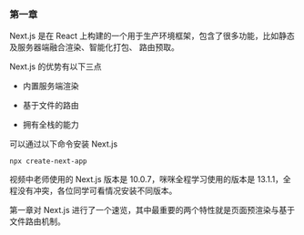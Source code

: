### 第一章
Next.js 是在 React 上构建的一个用于生产环境框架，包含了很多功能，比如静态及服务器端融合渲染、智能化打包、 路由预取。

Next.js 的优势有以下三点

- 内置服务端渲染

- 基于文件的路由

- 拥有全栈的能力

可以通过以下命令安装 Next.js
```
npx create-next-app
```
视频中老师使用的 Next.js 版本是 10.0.7，咪咪全程学习使用的版本是 13.1.1，全程没有冲突，各位同学可看情况安装不同版本。

第一章对 Next.js 进行了一个速览，其中最重要的两个特性就是页面预渲染与基于文件路由机制。 